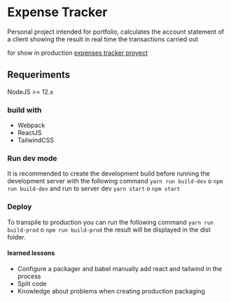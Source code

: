 # Expense Tracker

Personal project intended for portfolio, calculates the account statement of a client showing the result in real time the transactions carried out

for show in production [expenses tracker proyect](https://gabmart1995.github.io/expenses-tracker-project/)

## Requeriments
NodeJS >= 12.x

### build with
- Webpack 
- ReactJS
- TailwindCSS

### Run dev mode 

It is recommended to create the development build before running the development server
with the following command `yarn run build-dev` o `npm run build-dev` and run to server dev `yarn start` o `npm start`

### Deploy

To transpile to production you can run the following command `yarn run build-prod` o `npm run build-prod` the result will be displayed in the dist folder. 

#### learned lessons
- Configure a packager and babel manually add react and tailwind in the process
- Split code
- Knowledge about problems when creating production packaging
